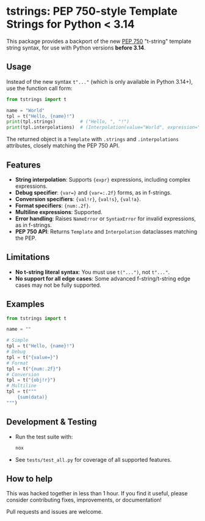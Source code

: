 # tstrings: PEP 750-style Template Strings for Python < 3.14

This package provides a backport of the new [PEP 750](https://peps.python.org/pep-0750/) "t-string" template string syntax, for use with Python versions **before 3.14**.

## Usage

Instead of the new syntax `t"..."` (which is only available in Python 3.14+), use the function call form:

```python
from tstrings import t

name = "World"
tpl = t("Hello, {name}!")
print(tpl.strings)         # ("Hello, ", "!")
print(tpl.interpolations)  # (Interpolation(value="World", expression="name", ...),)
```

The returned object is a `Template` with `.strings` and `.interpolations` attributes, closely matching the PEP 750 API.

## Features

- **String interpolation**: Supports `{expr}` expressions, including complex expressions.
- **Debug specifier**: `{var=}` and `{var=:.2f}` forms, as in f-strings.
- **Conversion specifiers**: `{val!r}`, `{val!s}`, `{val!a}`.
- **Format specifiers**: `{num:.2f}`.
- **Multiline expressions**: Supported.
- **Error handling**: Raises `NameError` or `SyntaxError` for invalid expressions, as in f-strings.
- **PEP 750 API**: Returns `Template` and `Interpolation` dataclasses matching the PEP.

## Limitations

- **No t-string literal syntax**: You must use `t("...")`, not `t"..."`.
- **No support for all edge cases**: Some advanced f-string/t-string edge cases may not be fully supported.

## Examples

```python
from tstrings import t

name = ""

# Simple
tpl = t("Hello, {name}!")
# Debug
tpl = t("{value=}")
# Format
tpl = t("{num:.2f}")
# Conversion
tpl = t("{obj!r}")
# Multiline
tpl = t("""
    {sum(data)}
""")
```

## Development & Testing

- Run the test suite with:

    ```sh
    nox
    ```

- See `tests/test_all.py` for coverage of all supported features.

## How to help

This was hacked together in less than 1 hour. If you find it useful, please consider contributing fixes, improvements, or documentation!

Pull requests and issues are welcome.
